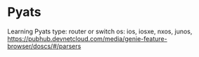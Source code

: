 # Pyats
Learning Pyats
type: router or switch
os: ios, iosxe, nxos, junos, 
   https://pubhub.devnetcloud.com/media/genie-feature-browser/doscs/#/parsers
